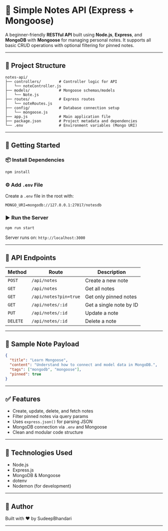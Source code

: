 # 📝 Simple Notes API (Express + Mongoose)

A beginner-friendly **RESTful API** built using **Node.js**, **Express**, and **MongoDB** with **Mongoose** for managing personal notes. It supports all basic CRUD operations with optional filtering for pinned notes.

---

## 📂 Project Structure

```
notes-api/
├── controllers/        # Controller logic for API
│   └── noteController.js
├── models/             # Mongoose schemas/models
│   └── Note.js
├── routes/             # Express routes
│   └── noteRoutes.js
├── config/             # Database connection setup
│   └── mongoose.js
├── app.js              # Main application file
├── package.json        # Project metadata and dependencies
└── .env                # Environment variables (Mongo URI)
```

---

## 🚀 Getting Started

### 📦 Install Dependencies

```bash
npm install
```

### ⚙️ Add `.env` File

Create a `.env` file in the root with:

```
MONGO_URI=mongodb://127.0.0.1:27017/notesdb
```

### ▶️ Run the Server

```bash
npm run start
```

Server runs on: `http://localhost:3000`

---

## 🔧 API Endpoints

| Method | Route                | Description              |
|--------|----------------------|--------------------------|
| `POST` | `/api/notes`         | Create a new note        |
| `GET`  | `/api/notes`         | Get all notes            |
| `GET`  | `/api/notes?pin=true`| Get only pinned notes    |
| `GET`  | `/api/notes/:id`     | Get a single note by ID  |
| `PUT`  | `/api/notes/:id`     | Update a note            |
| `DELETE` | `/api/notes/:id`   | Delete a note            |

---

## 🧪 Sample Note Payload

```json
{
  "title": "Learn Mongoose",
  "content": "Understand how to connect and model data in MongoDB.",
  "tags": ["mongodb", "mongoose"],
  "pinned": true
}
```

---

## ✅ Features

- Create, update, delete, and fetch notes
- Filter pinned notes via query params
- Uses `express.json()` for parsing JSON
- MongoDB connection via `.env` and Mongoose
- Clean and modular code structure

---

## 📌 Technologies Used

- Node.js
- Express.js
- MongoDB & Mongoose
- dotenv
- Nodemon (for development)

---

## 🙌 Author

Built with ❤️ by SudeepBhandari

---
